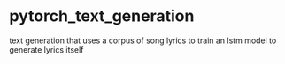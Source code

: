 # pytorch_text_generation
text generation that uses a corpus of song lyrics to train an lstm model to generate lyrics itself
